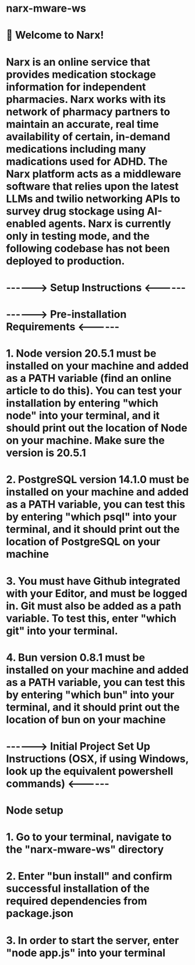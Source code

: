 # narx-mware-ws

# 🚀 Welcome to Narx!

# Narx is an online service that provides medication stockage information for independent pharmacies. Narx works with its network of pharmacy partners to maintain an accurate, real time availability of certain, in-demand medications including many madications used for ADHD. The Narx platform acts as a middleware software that relies upon the latest LLMs and twilio networking APIs to survey drug stockage using AI-enabled agents. Narx is currently only in testing mode, and the following codebase has not been deployed to production.

# ------> Setup Instructions <------

# ------> Pre-installation Requirements <------

# 1. Node version 20.5.1 must be installed on your machine and added as a PATH variable (find an online article to do this). You can test your installation by entering "which node" into your terminal, and it should print out the location of Node on your machine. Make sure the version is 20.5.1

# 2. PostgreSQL version 14.1.0 must be installed on your machine and added as a PATH variable, you can test this by entering "which psql" into your terminal, and it should print out the location of PostgreSQL on your machine

# 3. You must have Github integrated with your Editor, and must be logged in. Git must also be added as a path variable. To test this, enter "which git" into your terminal.

# 4. Bun version 0.8.1 must be installed on your machine and added as a PATH variable, you can test this by entering "which bun" into your terminal, and it should print out the location of bun on your machine

# ------> Initial Project Set Up Instructions (OSX, if using Windows, look up the equivalent powershell commands) <------

# Node setup

# 1. Go to your terminal, navigate to the "narx-mware-ws" directory

# 2. Enter "bun install" and confirm successful installation of the required dependencies from package.json

# 3. In order to start the server, enter "node app.js" into your terminal
